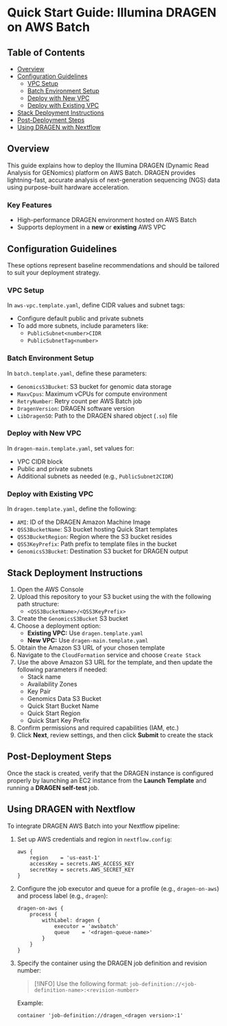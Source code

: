 # Quick Start Guide: Illumina DRAGEN on AWS Batch

## Table of Contents

- [Overview](#overview)
- [Configuration Guidelines](#configuration-guidelines)
  - [VPC Setup](#vpc-setup)
  - [Batch Environment Setup](#batch-environment-setup)
  - [Deploy with New VPC](#deploy-with-new-vpc)
  - [Deploy with Existing VPC](#deploy-with-existing-vpc)
- [Stack Deployment Instructions](#stack-deployment-instructions)
- [Post-Deployment Steps](#post-deployment-steps)
- [Using DRAGEN with Nextflow](#using-dragen-with-nextflow)

## Overview

This guide explains how to deploy the Illumina DRAGEN (Dynamic Read Analysis for GENomics) platform on AWS Batch. DRAGEN provides lightning-fast, accurate analysis of next-generation sequencing (NGS) data using purpose-built hardware acceleration.

### Key Features

- High-performance DRAGEN environment hosted on AWS Batch
- Supports deployment in a **new** or **existing** AWS VPC

## Configuration Guidelines

These options represent baseline recommendations and should be tailored to suit your deployment strategy.

### VPC Setup

In `aws-vpc.template.yaml`, define CIDR values and subnet tags:

- Configure default public and private subnets
- To add more subnets, include parameters like:
  - `PublicSubnet<number>CIDR`
  - `PublicSubnetTag<number>`

### Batch Environment Setup

In `batch.template.yaml`, define these parameters:

- `GenomicsS3Bucket`: S3 bucket for genomic data storage
- `MaxvCpus`: Maximum vCPUs for compute environment
- `RetryNumber`: Retry count per AWS Batch job
- `DragenVersion`: DRAGEN software version
- `LibDragenSO`: Path to the DRAGEN shared object (`.so`) file

### Deploy with New VPC

In `dragen-main.template.yaml`, set values for:

- VPC CIDR block
- Public and private subnets
- Additional subnets as needed (e.g., `PublicSubnet2CIDR`)

### Deploy with Existing VPC

In `dragen.template.yaml`, define the following:

- `AMI`: ID of the DRAGEN Amazon Machine Image
- `QSS3BucketName`: S3 bucket hosting Quick Start templates
- `QSS3BucketRegion`: Region where the S3 bucket resides
- `QSS3KeyPrefix`: Path prefix to template files in the bucket
- `GenomicsS3Bucket`: Destination S3 bucket for DRAGEN output

## Stack Deployment Instructions

1. Open the AWS Console
2. Upload this repository to your S3 bucket using the with the following path structure:
   - `<QSS3BucketName>/<QSS3KeyPrefix>`
3. Create the `GenomicsS3Bucket` S3 bucket
4. Choose a deployment option:
   - **Existing VPC:** Use `dragen.template.yaml`
   - **New VPC:** Use `dragen-main.template.yaml`
5. Obtain the Amazon S3 URL of your chosen template
6. Navigate to the `CloudFormation` service and choose `Create Stack`
7. Use the above Amazon S3 URL for the template, and then update the following parameters if needed:
   - Stack name
   - Availability Zones
   - Key Pair
   - Genomics Data S3 Bucket
   - Quick Start Bucket Name
   - Quick Start Region
   - Quick Start Key Prefix
8. Confirm permissions and required capabilities (IAM, etc.)
9. Click **Next**, review settings, and then click **Submit** to create the stack

## Post-Deployment Steps

Once the stack is created, verify that the DRAGEN instance is configured properly by launching an EC2 instance from the **Launch Template** and running a **DRAGEN self-test** job.

## Using DRAGEN with Nextflow

To integrate DRAGEN AWS Batch into your Nextflow pipeline:

1. Set up AWS credentials and region in `nextflow.config`:

   ```nextflow
   aws {
       region    = 'us-east-1'
       accessKey = secrets.AWS_ACCESS_KEY
       secretKey = secrets.AWS_SECRET_KEY
   }
   ```

2. Configure the job executor and queue for a profile (e.g., `dragen-on-aws`) and process label (e.g., `dragen`):

   ```nextflow
   dragen-on-aws {
       process {
           withLabel: dragen {
               executor = 'awsbatch'
               queue    = '<dragen-queue-name>'
           }
       }
   }
   ```

3. Specify the container using the DRAGEN job definition and revision number:

   > [!INFO]
   > Use the following format: `job-definition://<job-definition-name>:<revision-number>`

   Example:

   ```nextflow
   container 'job-definition://dragen_<dragen version>:1'
   ```
